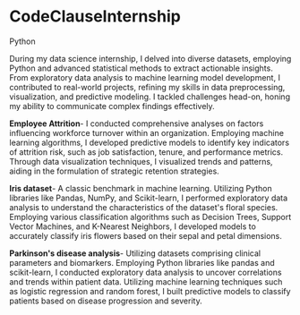 # CodeClauseInternship
Python

During my data science internship, I delved into diverse datasets, employing Python and advanced statistical methods to extract actionable insights. From exploratory data analysis to machine learning model development, I contributed to real-world projects, refining my skills in data preprocessing, visualization, and predictive modeling. I tackled challenges head-on, honing my ability to communicate complex findings effectively. 

**Employee Attrition**- 
I conducted comprehensive analyses on factors influencing workforce turnover within an organization. Employing machine learning algorithms, I developed predictive models to identify key indicators of attrition risk, such as job satisfaction, tenure, and performance metrics. Through data visualization techniques, I visualized trends and patterns, aiding in the formulation of strategic retention strategies.

**Iris dataset**- 
A classic benchmark in machine learning. Utilizing Python libraries like Pandas, NumPy, and Scikit-learn, I performed exploratory data analysis to understand the characteristics of the dataset's floral species. Employing various classification algorithms such as Decision Trees, Support Vector Machines, and K-Nearest Neighbors, I developed models to accurately classify iris flowers based on their sepal and petal dimensions.

**Parkinson's disease analysis**- Utilizing datasets comprising clinical parameters and biomarkers. Employing Python libraries like pandas and scikit-learn, I conducted exploratory data analysis to uncover correlations and trends within patient data. Utilizing machine learning techniques such as logistic regression and random forest, I built predictive models to classify patients based on disease progression and severity.


